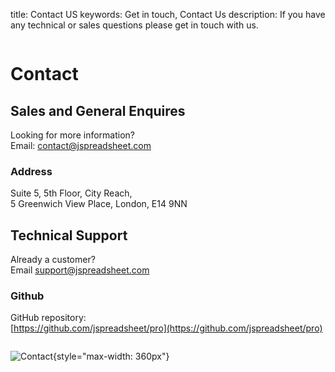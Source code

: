 title: Contact US
keywords: Get in touch, Contact Us
description: If you have any technical or sales questions please get in touch with us.

<div class="row">
<div class="column p30 f2">

# Contact

## Sales and General Enquires

Looking for more information?\
Email: [contact@jspreadsheet.com](mailto:contact@jspreadsheet.com)

### Address

Suite 5, 5th Floor, City Reach,\
5 Greenwich View Place, London, E14 9NN

## Technical Support

Already a customer?\
Email [support@jspreadsheet.com](mailto:support@jspreadsheet.com)

### Github

GitHub repository:\
[https://github.com/jspreadsheet/pro](https://github.com/jspreadsheet/pro)


</div><div class="column p30 f3">

![Contact](img/taylor/contact.png){style="max-width: 360px"}


</div>
</div>

